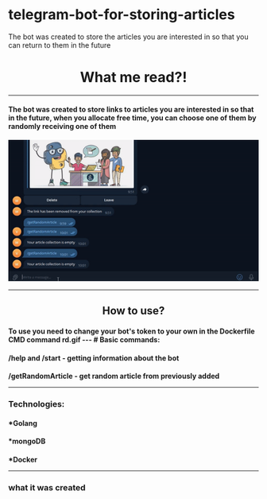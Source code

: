 # telegram-bot-for-storing-articles
The bot was created to store the articles you are interested in so that you can return to them in the future
<h1 align="center">What me read?!</h1>

---

#### The bot was created to store links to articles you are interested in so that in the future, when you allocate free time, you can choose one of them by randomly receiving one of them
![image](https://github.com/virus242/telegram-bot-for-storing-articles/blob/main/rd.gif)

---
<h2 align="center">How to use?</h2>
<h4>To use you need to change your bot's token to your own in the Dockerfile CMD command
rd.gif
---
# Basic commands:
<h4>/help and /start - getting information about the bot

<h4>/getRandomArticle - get random article from previously added
  
---
 <h3>Technologies:
      <h4>*Golang
      <h4>*mongoDB
      <h4>*Docker
   
---
  <h3>what it was created 
